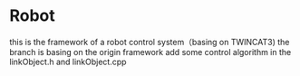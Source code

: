 # Robot
this is the framework of a robot control system（basing on TWINCAT3)
the branch is basing on the origin framework
add some control algorithm in the linkObject.h and 
linkObject.cpp
